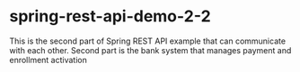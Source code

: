 # spring-rest-api-demo-2-2
This is the second part of Spring REST API example that can communicate with each other. Second part is the bank system that manages payment and enrollment activation
